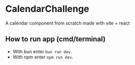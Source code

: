 # CalendarChallenge
A calendar component from scratch made with vite + react

## How to run app (cmd/terminal)
- With bun enter `bun run dev`.
- With npm enter `npm run dev`.
